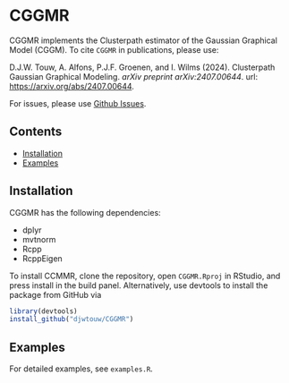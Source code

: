 # CGGMR

CGGMR implements the Clusterpath estimator of the Gaussian Graphical Model (CGGM). To cite `CGGMR` in publications, please use:

D.J.W. Touw, A. Alfons, P.J.F. Groenen, and I. Wilms (2024). Clusterpath Gaussian Graphical Modeling. _arXiv preprint arXiv:2407.00644_. url: https://arxiv.org/abs/2407.00644.

For issues, please use [Github Issues](https://github.com/djwtouw/CGGMR/issues).

## Contents
- [Installation](#installation)
- [Examples](#examples)

## Installation
CGGMR has the following dependencies:
- dplyr
- mvtnorm
- Rcpp
- RcppEigen

To install CCMMR, clone the repository, open `CGGMR.Rproj` in RStudio, and press install in the build panel. Alternatively, use devtools to install the package from GitHub via
```R
library(devtools)
install_github("djwtouw/CGGMR")
```

## Examples
For detailed examples, see `examples.R`.
